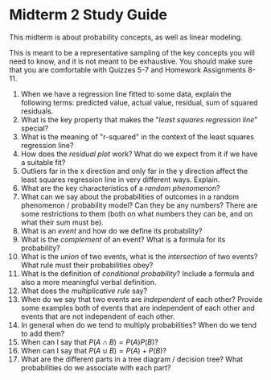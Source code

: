 # Midterm 2 Study Guide

This midterm is about probability concepts, as well as linear modeling.

This is meant to be a representative sampling of the key concepts you will need to know, and it is not meant to be exhaustive. You should make sure that you are comfortable with Quizzes 5-7 and Homework Assignments 8-11.

1. When we have a regression line fitted to some data, explain the following terms: predicted value, actual value, residual, sum of squared residuals.
2. What is the key property that makes the "*least squares regression line*" special?
3. What is the meaning of "r-squared" in the context of the least squares regression line?
4. How does the *residual plot* work? What do we expect from it if we have a suitable fit?
5. Outliers far in the x direction and only far in the y direction affect the least squares regression line in very different ways. Explain.
6. What are the key characteristics of a *random phenomenon*?
7. What can we say about the probabilities of outcomes in a random phenomenon / probability model? Can they be any numbers? There are some restrictions to them (both on what numbers they can be, and on what their sum must be).
8. What is an *event* and how do we define its probability?
9. What is the *complement* of an event? What is a formula for its probability?
10. What is the *union* of two events, what is the *intersection* of two events? What rule must their probabilities obey?
11. What is the definition of *conditional probability*? Include a formula and also a more meaningful verbal definition.
12. What does the *multiplicative rule* say?
13. When do we say that two events are *independent* of each other? Provide some examples both of events that are independent of each other and events that are not independent of each other.
14. In general when do we tend to multiply probabilities? When do we tend to add them?
15. When can I say that $P(A\cap B) = P(A)P(B)$?
16. When can I say that $P(A\cup B) = P(A) + P(B)$?
17. What are the different parts in a tree diagram / decision tree? What probabilities do we associate with each part?
